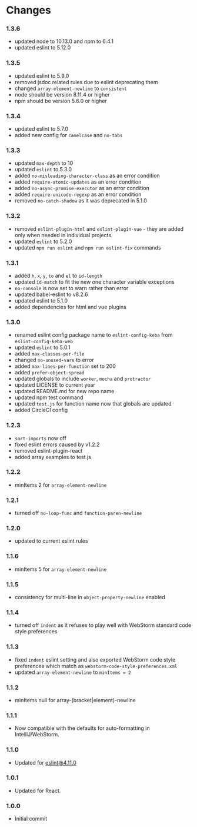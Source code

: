 # Changes

### 1.3.6
- updated node to 10.13.0 and npm to 6.4.1
- updated eslint to 5.12.0

### 1.3.5
- updated eslint to 5.9.0
- removed jsdoc related rules due to eslint deprecating them
- changed `array-element-newline` to `consistent`
- node should be version 8.11.4 or higher
- npm should be version 5.6.0 or higher

### 1.3.4
- updated eslint to 5.7.0
- added new config for `camelcase` and `no-tabs`

### 1.3.3
- updated `max-depth` to 10
- updated `eslint` to 5.3.0
- added `no-misleading-character-class` as an error condition
- added `require-atomic-updates` as an error condition
- added `no-async-promise-executor` as an error condition
- added `require-unicode-regexp` as an error condition
- removed `no-catch-shadow` as it was deprecated in 5.1.0

### 1.3.2
- removed `eslint-plugin-html` and `eslint-plugin-vue` - they are added only when needed in individual projects
- updated `eslint` to 5.2.0
- updated `npm run eslint` and `npm run eslint-fix` commands

### 1.3.1
- added `h`, `x`, `y`, `to` and `el` to `id-length`
- updated `id-match` to fit the new one character variable exceptions
- `no-console` is now set to warn rather than error
- updated babel-eslint to v8.2.6
- updated eslint to 5.1.0
- added dependencies for html and vue plugins

### 1.3.0
- renamed eslint config package name to `eslint-config-keba` from `eslint-config-keba-web`
- updated `eslint` to 5.0.1
- added `max-classes-per-file`
- changed `no-unused-vars` to error
- added `max-lines-per-function` set to 200
- added `prefer-object-spread`
- updated globals to include `worker`, `mocha` and `protractor`
- updated LICENSE to current year
- updated README.md for new repo name
- updated npm test command
- updated `test.js` for function name now that globals are updated
- added CircleCI config 

### 1.2.3
- `sort-imports` now off
- fixed eslint errors caused by v1.2.2
- removed eslint-plugin-react
- added array examples to test.js

### 1.2.2
- minItems 2 for `array-element-newline`

### 1.2.1
- turned off `no-loop-func` and `function-paren-newline`

### 1.2.0
- updated to current eslint rules

### 1.1.6
- minItems 5 for `array-element-newline`

### 1.1.5
- consistency for multi-line in `object-property-newline` enabled

### 1.1.4
- turned off `indent` as it refuses to play well with WebStorm standard code style preferences

### 1.1.3
- fixed `indent` eslint setting and also exported WebStorm code style preferences which match as `webstorm-code-style-preferences.xml`
- updated `array-element-newline` to `minItems = 2`

### 1.1.2
- minItems null for array-(bracket|element)-newline

### 1.1.1
- Now compatible with the defaults for auto-formatting in IntelliJ/WebStorm.

### 1.1.0
- Updated for eslint@4.11.0

### 1.0.1
- Updated for React.

### 1.0.0
- Initial commit
